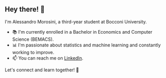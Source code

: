 ## Hey there! 👋

I'm Alessandro Morosini, a third-year student at Bocconi University.

- 📚 I'm currently enrolled in a Bachelor in Economics and Computer Science (BEMACS).
- 📊 I'm passionate about statistics and machine learning and constantly working to improve.
- 📫 You can reach me on [LinkedIn](https://www.linkedin.com/in/alessandro-morosini-26-03-2003/).

Let's connect and learn together! 🤝
